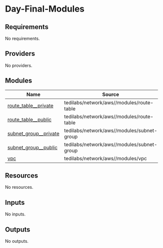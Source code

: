 # Day-Final-Modules

<!-- BEGINNING OF PRE-COMMIT-TERRAFORM DOCS HOOK -->
## Requirements

No requirements.

## Providers

No providers.

## Modules

| Name | Source | Version |
|------|--------|---------|
| <a name="module_route_table__private"></a> [route\_table\_\_private](#module\_route\_table\_\_private) | tedilabs/network/aws//modules/route-table | 0.24.0 |
| <a name="module_route_table__public"></a> [route\_table\_\_public](#module\_route\_table\_\_public) | tedilabs/network/aws//modules/route-table | 0.24.0 |
| <a name="module_subnet_group__private"></a> [subnet\_group\_\_private](#module\_subnet\_group\_\_private) | tedilabs/network/aws//modules/subnet-group | 0.24.0 |
| <a name="module_subnet_group__public"></a> [subnet\_group\_\_public](#module\_subnet\_group\_\_public) | tedilabs/network/aws//modules/subnet-group | 0.24.0 |
| <a name="module_vpc"></a> [vpc](#module\_vpc) | tedilabs/network/aws//modules/vpc | 0.24.0 |

## Resources

No resources.

## Inputs

No inputs.

## Outputs

No outputs.
<!-- END OF PRE-COMMIT-TERRAFORM DOCS HOOK -->
